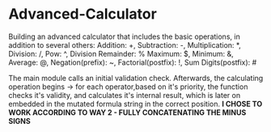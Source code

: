 # Advanced-Calculator

Building an advanced calculator that includes the basic operations, in addition to several others:
Addition: +, Subtraction: -, Multiplication: *, Division: /, Pow: ^, Division Remainder: %
Maximum: $, Minimum: &, Average: @, Negation(prefix): ~, Factorial(postfix): !, Sum Digits(postfix): #

The main module calls an initial validation check.
Afterwards, the calculating operation begins -> for each operator,based on it's priority, the function checks it's validity, and calculates it's internal result,
which is later on embedded in the mutated formula string in the correct position.
**I CHOSE TO WORK ACCORDING TO WAY 2 - FULLY CONCATENATING THE MINUS SIGNS**
